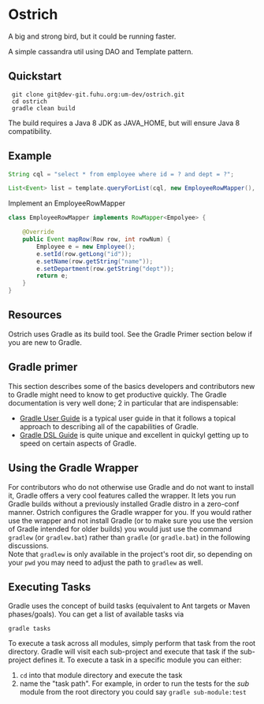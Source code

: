 # Ostrich

A big and strong bird, but it could be running faster.

A simple cassandra util using DAO and Template pattern.

## Quickstart
     git clone git@dev-git.fuhu.org:um-dev/ostrich.git
     cd ostrich
     gradle clean build

The build requires a Java 8 JDK as JAVA_HOME, but will ensure Java 8 compatibility.

## Example

```Java
String cql = "select * from employee where id = ? and dept = ?";

List<Event> list = template.queryForList(cql, new EmployeeRowMapper(), new Long(1), "IT");

```

Implement an EmployeeRowMapper

```Java
class EmployeeRowMapper implements RowMapper<Empolyee> {

    @Override
    public Event mapRow(Row row, int rowNum) {
        Employee e = new Employee();
        e.setId(row.getLong("id"));
        e.setName(row.getString("name"));
        e.setDepartment(row.getString("dept"));
        return e;
    }
}
```

 
## Resources
Ostrich uses Gradle as its build tool. See the Gradle Primer section below if you are new to Gradle.


## Gradle primer
This section describes some of the basics developers and contributors new to Gradle might 
need to know to get productive quickly.  The Gradle documentation is very well done; 2 in 
particular that are indispensable:

* [Gradle User Guide](http://gradle.org/docs/current/userguide/userguide_single.html) is a typical user guide in that
it follows a topical approach to describing all of the capabilities of Gradle.
* [Gradle DSL Guide](http://gradle.org/docs/current/dsl/index.html) is quite unique and excellent in quickyl
getting up to speed on certain aspects of Gradle.

Using the Gradle Wrapper
------------------------

For contributors who do not otherwise use Gradle and do not want to install it, Gradle offers a very cool
features called the wrapper.  It lets you run Gradle builds without a previously installed Gradle distro in 
a zero-conf manner.  Ostrich configures the Gradle wrapper for you.  If you would rather use the wrapper and 
not install Gradle (or to make sure you use the version of Gradle intended for older builds) you would just use
the command `gradlew` (or `gradlew.bat`) rather than `gradle` (or `gradle.bat`) in the following discussions.  
Note that `gradlew` is only available in the project's root dir, so depending on your `pwd` you may need to adjust 
the path to `gradlew` as well.

Executing Tasks
---------------

Gradle uses the concept of build tasks (equivalent to Ant targets or Maven phases/goals). You can get a list of
available tasks via 

    gradle tasks

To execute a task across all modules, simply perform that task from the root directory.  Gradle will visit each
sub-project and execute that task if the sub-project defines it.  To execute a task in a specific module you can 
either:

1. `cd` into that module directory and execute the task
2. name the "task path".  For example, in order to run the tests for the _sub_ module from the 
root directory you could say `gradle sub-module:test`
